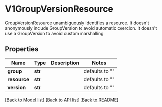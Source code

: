 # V1GroupVersionResource

GroupVersionResource unambiguously identifies a resource.  It doesn't anonymously include GroupVersion to avoid automatic coercion.  It doesn't use a GroupVersion to avoid custom marshalling

## Properties
Name | Type | Description | Notes
------------ | ------------- | ------------- | -------------
**group** | **str** |  | defaults to ""
**resource** | **str** |  | defaults to ""
**version** | **str** |  | defaults to ""

[[Back to Model list]](../README.md#documentation-for-models) [[Back to API list]](../README.md#documentation-for-api-endpoints) [[Back to README]](../README.md)


